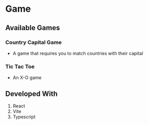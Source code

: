 # Game

## Available Games

### Country Capital Game

- A game that requires you to match countries with their capital

### Tic Tac Toe

- An X-O game

## Developed With

1. React
2. Vite
3. Typescript
